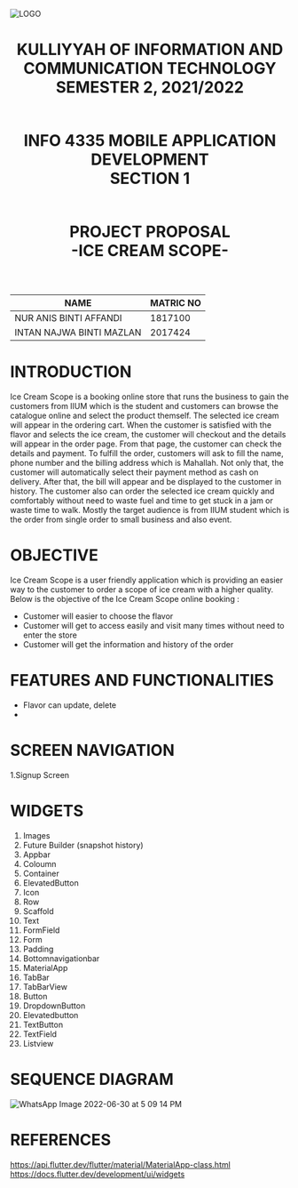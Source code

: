 <p align="center">
  
![LOGO](https://user-images.githubusercontent.com/81603608/174552099-c7a9d04f-f54e-4905-b4f1-642875020a2f.png)
  
</p>
<h1 align="center">
KULLIYYAH OF INFORMATION AND COMMUNICATION
TECHNOLOGY <br />
SEMESTER 2, 2021/2022 <br /><br />
  
INFO 4335
MOBILE APPLICATION DEVELOPMENT <br />
SECTION 1 <br /><br />

PROJECT PROPOSAL <br />
-ICE CREAM SCOPE-<br /><br />



NAME                       | MATRIC NO
---------------------------|----------
NUR ANIS BINTI AFFANDI     | 1817100  
INTAN NAJWA BINTI MAZLAN   | 2017424
</h1>

# INTRODUCTION
  Ice Cream Scope is a booking online store that runs the business to gain the customers from IIUM which is the student and customers can browse the catalogue online and select the product themself. The selected ice cream will appear in the ordering cart. When the customer is satisfied with the flavor and selects the ice cream, the customer will checkout and the details will appear in the order page. From that page, the customer can check the details and payment. To fulfill the order, customers will ask to fill the name, phone number and the billing address which is Mahallah. Not only that, the customer will automatically select their payment method as cash on delivery. After that, the bill will appear and be displayed to the customer in history. The customer also can order the selected ice cream quickly and comfortably without need to waste fuel and time to get stuck in a jam or waste time to walk. Mostly the target audience is from IIUM student which is the order from single order to small business and also event.  
 
# OBJECTIVE

Ice Cream Scope is a user friendly application which is providing an easier way to the customer to order a scope of ice cream with a higher quality. Below is the objective of the Ice Cream Scope online booking :
- Customer will easier to choose the flavor
- Customer will get to access easily and visit many times without need to enter the store
- Customer will get the information and history of the order

# FEATURES AND FUNCTIONALITIES
- Flavor can update, delete
- 

# SCREEN NAVIGATION
1.Signup Screen 


# WIDGETS
1. Images
2. Future Builder (snapshot history)
3. Appbar
4. Coloumn
5. Container
6. ElevatedButton
7. Icon
8. Row
9. Scaffold
10. Text
11. FormField
12. Form
13. Padding
14. Bottomnavigationbar
15. MaterialApp
16. TabBar
17. TabBarView
18. Button
19. DropdownButton
20. Elevatedbutton
21. TextButton
22. TextField
23. Listview

# SEQUENCE DIAGRAM

![WhatsApp Image 2022-06-30 at 5 09 14 PM](https://user-images.githubusercontent.com/81603608/176923669-e822f3ea-ba7d-4c71-962c-ed99c394cb00.jpeg)

# REFERENCES
https://api.flutter.dev/flutter/material/MaterialApp-class.html
https://docs.flutter.dev/development/ui/widgets
